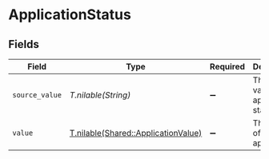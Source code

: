 # ApplicationStatus


## Fields

| Field                                                                          | Type                                                                           | Required                                                                       | Description                                                                    | Example                                                                        |
| ------------------------------------------------------------------------------ | ------------------------------------------------------------------------------ | ------------------------------------------------------------------------------ | ------------------------------------------------------------------------------ | ------------------------------------------------------------------------------ |
| `source_value`                                                                 | *T.nilable(String)*                                                            | :heavy_minus_sign:                                                             | The source value of the application status.                                    | Hired                                                                          |
| `value`                                                                        | [T.nilable(Shared::ApplicationValue)](../../models/shared/applicationvalue.md) | :heavy_minus_sign:                                                             | The status of the application.                                                 | hired                                                                          |